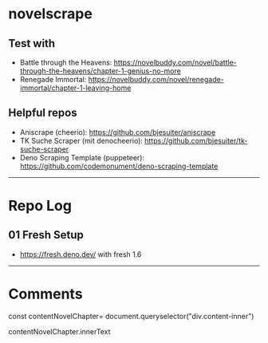 # novelscrape

## Test with

- Battle through the Heavens:
  https://novelbuddy.com/novel/battle-through-the-heavens/chapter-1-genius-no-more
- Renegade Immortal:
  https://novelbuddy.com/novel/renegade-immortal/chapter-1-leaving-home

## Helpful repos

- Aniscrape (cheerio): https://github.com/bjesuiter/aniscrape
- TK Suche Scraper (mit denocheerio):
  https://github.com/bjesuiter/tk-suche-scraper
- Deno Scraping Template (puppeteer):
  https://github.com/codemonument/deno-scraping-template

---

# Repo Log

## 01 Fresh Setup

- https://fresh.deno.dev/ with fresh 1.6

---

# Comments

<!-- gesamtinahlt des kapitels in variable speichern -->

const contentNovelChapter= document.queryselector("div.content-inner")

<!-- wert als text auslesen mit .innertext -->

contentNovelChapter.innerText

<!-- cheerio library google nachlesen zum FOrmatieren des Texytes, Lesbarkeit optimieren, aufhübschen -->
